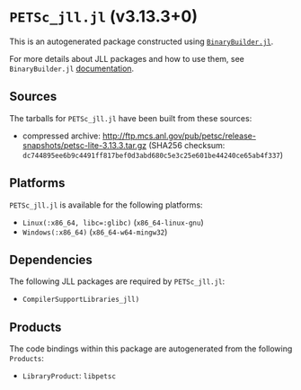# `PETSc_jll.jl` (v3.13.3+0)

This is an autogenerated package constructed using [`BinaryBuilder.jl`](https://github.com/JuliaPackaging/BinaryBuilder.jl).

For more details about JLL packages and how to use them, see `BinaryBuilder.jl` [documentation](https://juliapackaging.github.io/BinaryBuilder.jl/dev/jll/).

## Sources

The tarballs for `PETSc_jll.jl` have been built from these sources:

* compressed archive: http://ftp.mcs.anl.gov/pub/petsc/release-snapshots/petsc-lite-3.13.3.tar.gz (SHA256 checksum: `dc744895ee6b9c4491ff817bef0d3abd680c5e3c25e601be44240ce65ab4f337`)

## Platforms

`PETSc_jll.jl` is available for the following platforms:

* `Linux(:x86_64, libc=:glibc)` (`x86_64-linux-gnu`)
* `Windows(:x86_64)` (`x86_64-w64-mingw32`)

## Dependencies

The following JLL packages are required by `PETSc_jll.jl`:

* `CompilerSupportLibraries_jll)`

## Products

The code bindings within this package are autogenerated from the following `Products`:

* `LibraryProduct`: `libpetsc`
